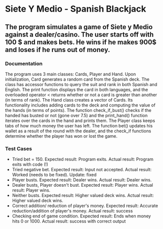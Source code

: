 # Siete Y Medio - Spanish Blackjack

## The program simulates a game of Siete y Medio against a dealer/casino. The user starts off with 100 $ and makes bets. He wins if he makes 900$ and loses if he runs out of money.

### Documentation
The program uses 3 main classes: Cards, Player and Hand. Upon initialization, Card generates a random card from the Spanish deck. The class has accessor functions to query the suit and rank in both Spanish and English. The print function displays the card in both languages, and the overloaded operator < returns whether or not a card is greater than another (in terms of rank).
    The Hand class creates a vector of Cards. Its functionality includes adding cards to the deck and computing the value of the hands (in terms of points). The function check_if_bust() checks if the handed has busted or not (gone over 7.5) and the print_hand() function iterates over the cards in the hand and prints them.
The Player class keeps tabs of how much money the user has left. The function bet() updates his wallet as a result of the round with the dealer, and the check_if functions determine whether the player has won or lost the game.


### Test Cases
* Tried bet = 150. Expected result: Program exits. Actual result: Program exits with code (!)
* Tried negative bet. Expected result: Input not accepted. Actual result: Worked (needs to be fixed). Update: fixed
* Player busts. Expected result: Dealer wins. Actual result: Dealer wins.
* Dealer busts, Player doesn't bust. Expected result: Player wins. Actual result: Player wins.
* Neither busts. Expected result: Higher valued deck wins. Actual result: Higher valued deck wins.
* Correct addition/ reduction of player's money. Expected result: Accurate reduction/addition of player's money. Actual result: success
* Checking end of game condition. Expected result: Ends when money hits 0 or 1000. Actual result: success with correct output